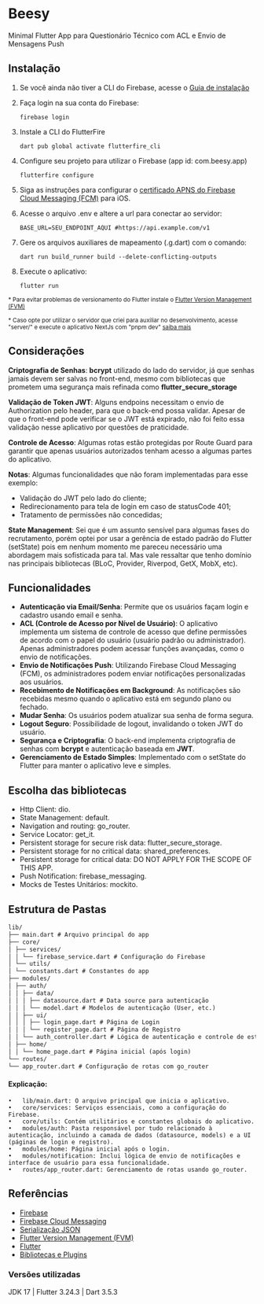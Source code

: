 # Beesy

Minimal Flutter App para Questionário Técnico com ACL e Envio de Mensagens Push

## Instalação

1. Se você ainda não tiver a CLI do Firebase, acesse o [Guia de instalação](https://firebase.google.com/docs/cli#setup_update_cli)

2. Faça login na sua conta do Firebase:

   ```
   firebase login
   ```

3. Instale a CLI do FlutterFire

   ```
   dart pub global activate flutterfire_cli
   ```

4. Configure seu projeto para utilizar o Firebase (app id: com.beesy.app)

   ```
   flutterfire configure
   ```

5. Siga as instruções para configurar o [certificado APNS do Firebase Cloud Messaging (FCM)](https://firebase.google.com/docs/cloud-messaging/flutter/client#upload_your_apns_authentication_keyrements) para iOS.

6. Acesse o arquivo .env e altere a url para conectar ao servidor:

   ```
   BASE_URL=SEU_ENDPOINT_AQUI #https://api.example.com/v1
   ```

7. Gere os arquivos auxiliares de mapeamento (.g.dart) com o comando:

   ```
   dart run build_runner build --delete-conflicting-outputs
   ```

8. Execute o aplicativo:
   ```
   flutter run
   ```

<sub>\* Para evitar problemas de versionamento do Flutter instale o [Flutter Version Management (FVM)](https://fvm.app)</sub>

<sub>\* Caso opte por utilizar o servidor que criei para auxiliar no desenvolvimento, acesse "server/" e execute o aplicativo NextJs com "pnpm dev" [saiba mais](https://nextjs.org/docs)</sub>

## Considerações

**Criptografia de Senhas**: **bcrypt** utilizado do lado do servidor, já que senhas jamais devem ser salvas no front-end, mesmo com bibliotecas que prometem uma segurança mais refinada como **flutter_secure_storage**

**Validação de Token JWT**: Alguns endpoins necessitam o envio de Authorization pelo header, para que o back-end possa validar. Apesar de que o front-end pode verificar se o JWT está expirado, não foi feito essa validação nesse aplicativo por questões de praticidade.

**Controle de Acesso**: Algumas rotas estão protegidas por Route Guard para garantir que apenas usuários autorizados tenham acesso a algumas partes do aplicativo.

**Notas**: Algumas funcionalidades que não foram implementadas para esse exemplo:

- Validação do JWT pelo lado do cliente;
- Redirecionamento para tela de login em caso de statusCode 401;
- Tratamento de permissões não concedidas;

**State Management**: Sei que é um assunto sensível para algumas fases do recrutamento, porém optei por usar a gerência de estado padrão do Flutter (setState) pois em nenhum momento me pareceu necessário uma abordagem mais sofisticada para tal. Mas vale ressaltar que tenho domínio nas principais bibliotecas (BLoC, Provider, Riverpod, GetX, MobX, etc).


## Funcionalidades
- **Autenticação via Email/Senha**: Permite que os usuários façam login e cadastro usando email e senha.
- **ACL (Controle de Acesso por Nível de Usuário)**: O aplicativo implementa um sistema de controle de acesso que define permissões de acordo com o papel do usuário (usuário padrão ou administrador). Apenas administradores podem acessar funções avançadas, como o envio de notificações.
- **Envio de Notificações Push**: Utilizando Firebase Cloud Messaging (FCM), os administradores podem enviar notificações personalizadas aos usuários.
- **Recebimento de Notificações em Background**: As notificações são recebidas mesmo quando o aplicativo está em segundo plano ou fechado.
- **Mudar Senha**: Os usuários podem atualizar sua senha de forma segura.
- **Logout Seguro**: Possibilidade de logout, invalidando o token JWT do usuário.
- **Segurança e Criptografia**: O back-end implementa criptografia de senhas com **bcrypt** e autenticação baseada em **JWT**.
- **Gerenciamento de Estado Simples**: Implementado com o setState do Flutter para manter o aplicativo leve e simples.

## Escolha das bibliotecas

- Http Client: dio.
- State Management: default.
- Navigation and routing: go_router.
- Service Locator: get_it.
- Persistent storage for secure risk data: flutter_secure_storage.
- Persistent storage for no critical data: shared_preferences.
- Persistent storage for critical data: DO NOT APPLY FOR THE SCOPE OF THIS APP.
- Push Notification: firebase_messaging.
- Mocks de Testes Unitários: mockito.

## Estrutura de Pastas

```md
lib/
├── main.dart # Arquivo principal do app
├── core/
│ ├── services/
│ │ └── firebase_service.dart # Configuração do Firebase
│ └── utils/
│ └── constants.dart # Constantes do app
├── modules/
│ ├── auth/
│ │ ├── data/
│ │ │ ├── datasource.dart # Data source para autenticação
│ │ │ └── model.dart # Modelos de autenticação (User, etc.)
│ │ ├── ui/
│ │ │ ├── login_page.dart # Página de Login
│ │ │ └── register_page.dart # Página de Registro
│ │ └── auth_controller.dart # Lógica de autenticação e controle de estado
│ ├── home/
│ │ └── home_page.dart # Página inicial (após login)
└── routes/
└── app_router.dart # Configuração de rotas com go_router
```

#### Explicação:

    •	lib/main.dart: O arquivo principal que inicia o aplicativo.
    •	core/services: Serviços essenciais, como a configuração do Firebase.
    •	core/utils: Contém utilitários e constantes globais do aplicativo.
    •	modules/auth: Pasta responsável por tudo relacionado à autenticação, incluindo a camada de dados (datasource, models) e a UI (páginas de login e registro).
    •	modules/home: Página inicial após o login.
    •	modules/notification: Inclui lógica de envio de notificações e interface de usuário para essa funcionalidade.
    •	routes/app_router.dart: Gerenciamento de rotas usando go_router.

## Referências

- [Firebase](https://firebase.google.com/docs/cli#setup_update_cli)
- [Firebase Cloud Messaging](https://firebase.google.com/docs/cloud-messaging)
- [Serialização JSON](https://pub.dev/packages/json_serializable)
- [Flutter Version Management (FVM)](https://fvm.app)
- [Flutter](https://flutter.dev)
- [Bibliotecas e Plugins](https://pub.dev)

### Versões utilizadas
JDK 17 | Flutter 3.24.3 | Dart 3.5.3
